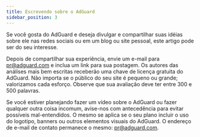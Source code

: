 ```yaml
---
title: Escrevendo sobre o AdGuard
sidebar_position: 3
---
```


Se você gosta do AdGuard e deseja divulgar e compartilhar suas idéias sobre ele nas redes sociais ou em um blog ou site pessoal, este artigo pode ser do seu interesse.

Depois de compartilhar sua experiência, envie um e-mail para [pr@adguard.com](mailto:pr@adguard.com) e inclua um link para sua postagem. Os autores das análises mais bem escritas receberão uma chave de licença gratuita do AdGuard. Não importa se o público do seu site é pequeno ou grande; valorizamos cada esforço. Observe que sua avaliação deve ter entre 300 e 500 palavras.

Se você estiver planejando fazer um vídeo sobre o AdGuard ou fazer qualquer outra coisa incomum, avise-nos com antecedência para evitar possíveis mal-entendidos. O mesmo se aplica se o seu plano incluir o uso do logotipo, banners ou outros elementos visuais do AdGuard. O endereço de e-mail de contato permanece o mesmo: [pr@adguard.com](mailto:pr@adguard.com).
